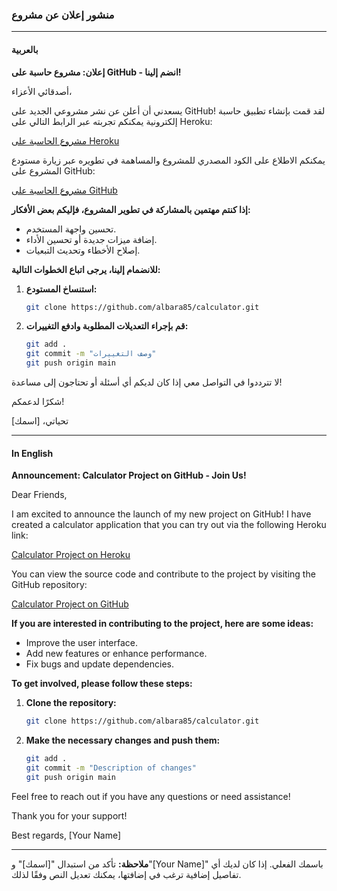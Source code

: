 ### منشور إعلان عن مشروع

---

#### **بالعربية**

**إعلان: مشروع حاسبة على GitHub - انضم إلينا!**

أصدقائي الأعزاء،

يسعدني أن أعلن عن نشر مشروعي الجديد على GitHub! لقد قمت بإنشاء تطبيق حاسبة إلكترونية يمكنكم تجربته عبر الرابط التالي على Heroku:

[مشروع الحاسبة على Heroku](https://calculater-efbd68e6820f.herokuapp.com/)

يمكنكم الاطلاع على الكود المصدري للمشروع والمساهمة في تطويره عبر زيارة مستودع المشروع على GitHub:

[مشروع الحاسبة على GitHub](https://github.com/albara85/calculator)

**إذا كنتم مهتمين بالمشاركة في تطوير المشروع، فإليكم بعض الأفكار:**

- تحسين واجهة المستخدم.
- إضافة ميزات جديدة أو تحسين الأداء.
- إصلاح الأخطاء وتحديث التبعيات.

**للانضمام إلينا، يرجى اتباع الخطوات التالية:**

1. **استنساخ المستودع:**
   ```bash
   git clone https://github.com/albara85/calculator.git
   ```

2. **قم بإجراء التعديلات المطلوبة وادفع التغييرات:**
   ```bash
   git add .
   git commit -m "وصف التغييرات"
   git push origin main
   ```

لا تترددوا في التواصل معي إذا كان لديكم أي أسئلة أو تحتاجون إلى مساعدة!

شكرًا لدعمكم!

تحياتي،
[اسمك]

---

#### **In English**

**Announcement: Calculator Project on GitHub - Join Us!**

Dear Friends,

I am excited to announce the launch of my new project on GitHub! I have created a calculator application that you can try out via the following Heroku link:

[Calculator Project on Heroku](https://calculater-efbd68e6820f.herokuapp.com/)

You can view the source code and contribute to the project by visiting the GitHub repository:

[Calculator Project on GitHub](https://github.com/albara85/calculator)

**If you are interested in contributing to the project, here are some ideas:**

- Improve the user interface.
- Add new features or enhance performance.
- Fix bugs and update dependencies.

**To get involved, please follow these steps:**

1. **Clone the repository:**
   ```bash
   git clone https://github.com/albara85/calculator.git
   ```

2. **Make the necessary changes and push them:**
   ```bash
   git add .
   git commit -m "Description of changes"
   git push origin main
   ```

Feel free to reach out if you have any questions or need assistance!

Thank you for your support!

Best regards,
[Your Name]

---

**ملاحظة:** تأكد من استبدال "[اسمك]" و"[Your Name]" باسمك الفعلي. إذا كان لديك أي تفاصيل إضافية ترغب في إضافتها، يمكنك تعديل النص وفقًا لذلك.
